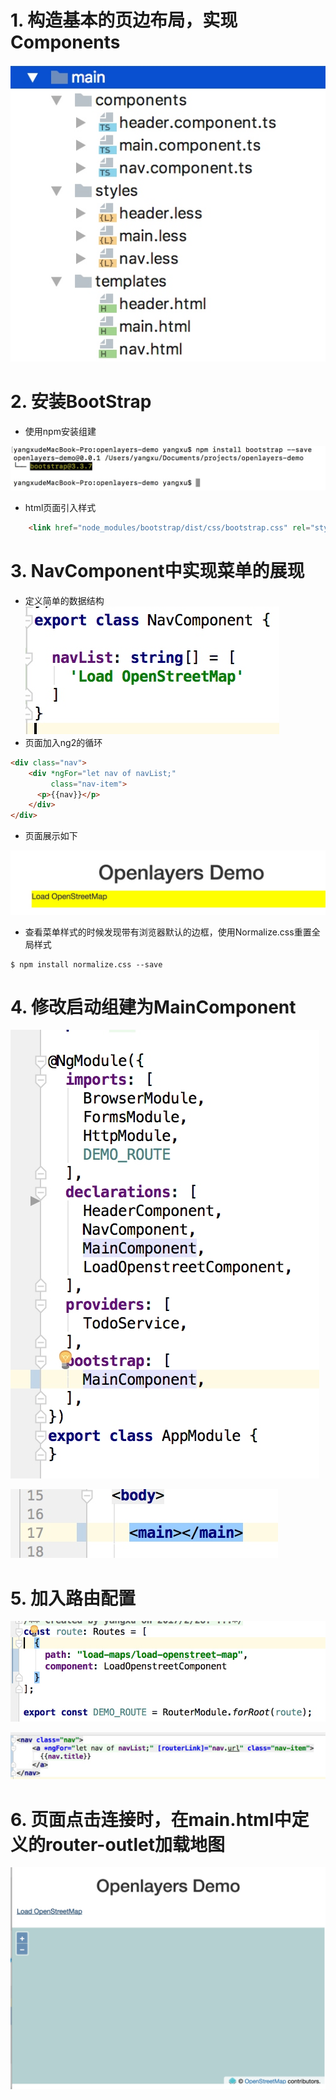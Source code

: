 # 1. 构造基本的页边布局，实现Components

![](./_image/2017-03-02-23-55-51.jpg)
# 2. 安装BootStrap
- 使用npm安装组建

![](./_image/2017-03-03-00-07-19.jpg)
- html页面引入样式
```html
    <link href="node_modules/bootstrap/dist/css/bootstrap.css" rel="stylesheet" type="text/css">
```
# 3. NavComponent中实现菜单的展现

- 定义简单的数据结构
![](./_image/2017-03-03-00-15-13.jpg)
- 页面加入ng2的循环
```html
<div class="nav">
    <div *ngFor="let nav of navList;"
         class="nav-item">
      <p>{{nav}}</p>
    </div>
</div>
```
- 页面展示如下

![](./_image/2017-03-03-00-18-39.jpg)
- 查看菜单样式的时候发现带有浏览器默认的边框，使用Normalize.css重置全局样式
```shell
$ npm install normalize.css --save
```
# 4. 修改启动组建为MainComponent

![](./_image/2017-03-03-00-42-52.jpg)

![](./_image/2017-03-03-00-43-18.jpg)

# 5. 加入路由配置

![](./_image/2017-03-03-00-43-39.jpg)

![](./_image/2017-03-03-00-46-15.jpg)
# 6. 页面点击连接时，在main.html中定义的router-outlet加载地图

![](./_image/2017-03-03-00-47-08.jpg)


